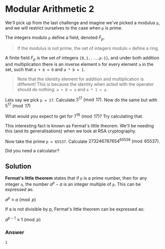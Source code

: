 # Modular Arithmetic 2

We'll pick up from the last challenge and imagine we've picked a modulus `p`, and we will restrict ourselves to the case when `p` is prime.

The integers modulo `p` define a field, denoted $F_{p}$.

> If the modulus is not prime, the set of integers modulo `n` define a ring.

A finite field $F_{p}$ is the set of integers `{0,1,...,p-1}`, and under both addition and multiplication there is an inverse element `b` for every element `a` in the set, such that `a + b = 0` and `a * b = 1`.

> Note that the identity element for addition and multiplication is different! This is because the identity when acted with the operator should do nothing: `a + 0 = a` and `a * 1 = a`.

Lets say we pick `p = 17`. Calculate $3^{17} \pmod{17}$. Now do the same but with $5^{17} \pmod{17}$

What would you expect to get for $7^{16} \pmod{17}$? Try calculating that.

This interesting fact is known as Fermat's little theorem. We'll be needing this (and its generalisations) when we look at RSA cryptography.

Now take the prime `p = 65537`. Calculate $273246787654^{65536} \pmod{65537}$.

Did you need a calculator?

## Solution

**Fermat's little theorem** states that if `p` is a prime number, then for any integer `a`, the number $a^{p} - a$ is an integer multiple of `p`. This can be expressed as: 

$a^{p} \equiv a \pmod{p}$


If a is not divisible by p, Fermat's little theorem can be expressed as: 

$a^{p-1} \equiv 1 \pmod{p}$

### Answer

`1`

